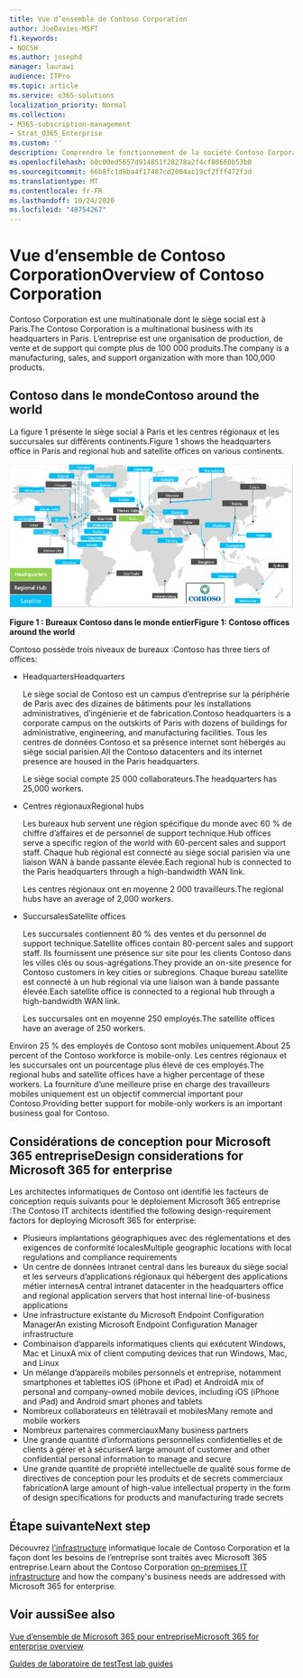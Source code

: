 ```yaml
---
title: Vue d’ensemble de Contoso Corporation
author: JoeDavies-MSFT
f1.keywords:
- NOCSH
ms.author: josephd
manager: laurawi
audience: ITPro
ms.topic: article
ms.service: o365-solutions
localization_priority: Normal
ms.collection:
- M365-subscription-management
- Strat_O365_Enterprise
ms.custom: ''
description: Comprendre le fonctionnement de la société Contoso Corporation et la hiérarchie de ses bureaux internationaux.
ms.openlocfilehash: b0c00ed5657d914851f28278a2f4cf80660b53b0
ms.sourcegitcommit: 66b8fc1d8ba4f17487cd2004ac19cf2fff472f3d
ms.translationtype: MT
ms.contentlocale: fr-FR
ms.lasthandoff: 10/24/2020
ms.locfileid: "48754267"
---
```

# <a name="overview-of-contoso-corporation"></a><span data-ttu-id="543f7-103">Vue d’ensemble de Contoso Corporation</span><span class="sxs-lookup"><span data-stu-id="543f7-103">Overview of Contoso Corporation</span></span>

<span data-ttu-id="543f7-104">Contoso Corporation est une multinationale dont le siège social est à Paris.</span><span class="sxs-lookup"><span data-stu-id="543f7-104">The Contoso Corporation is a multinational business with its headquarters in Paris.</span></span> <span data-ttu-id="543f7-105">L’entreprise est une organisation de production, de vente et de support qui compte plus de 100 000 produits.</span><span class="sxs-lookup"><span data-stu-id="543f7-105">The company is a manufacturing, sales, and support organization with more than 100,000 products.</span></span>

## <a name="contoso-around-the-world"></a><span data-ttu-id="543f7-106">Contoso dans le monde</span><span class="sxs-lookup"><span data-stu-id="543f7-106">Contoso around the world</span></span>

<span data-ttu-id="543f7-107">La figure 1 présente le siège social à Paris et les centres régionaux et les succursales sur différents continents.</span><span class="sxs-lookup"><span data-stu-id="543f7-107">Figure 1 shows the headquarters office in Paris and regional hub and satellite offices on various continents.</span></span>

![Bureaux Contoso dans le monde entier](../media/contoso-overview/contoso-overview-fig1.png)

<span data-ttu-id="543f7-109">**Figure 1 : Bureaux Contoso dans le monde entier**</span><span class="sxs-lookup"><span data-stu-id="543f7-109">**Figure 1: Contoso offices around the world**</span></span>
 
<span data-ttu-id="543f7-110">Contoso possède trois niveaux de bureaux :</span><span class="sxs-lookup"><span data-stu-id="543f7-110">Contoso has three tiers of offices:</span></span>

- <span data-ttu-id="543f7-111">Headquarters</span><span class="sxs-lookup"><span data-stu-id="543f7-111">Headquarters</span></span>

  <span data-ttu-id="543f7-112">Le siège social de Contoso est un campus d’entreprise sur la périphérie de Paris avec des dizaines de bâtiments pour les installations administratives, d’ingénierie et de fabrication.</span><span class="sxs-lookup"><span data-stu-id="543f7-112">Contoso headquarters is a corporate campus on the outskirts of Paris with dozens of buildings for administrative, engineering, and manufacturing facilities.</span></span> <span data-ttu-id="543f7-113">Tous les centres de données Contoso et sa présence internet sont hébergés au siège social parisien.</span><span class="sxs-lookup"><span data-stu-id="543f7-113">All the Contoso datacenters and its internet presence are housed in the Paris headquarters.</span></span>

  <span data-ttu-id="543f7-114">Le siège social compte 25 000 collaborateurs.</span><span class="sxs-lookup"><span data-stu-id="543f7-114">The headquarters has 25,000 workers.</span></span>

- <span data-ttu-id="543f7-115">Centres régionaux</span><span class="sxs-lookup"><span data-stu-id="543f7-115">Regional hubs</span></span>

  <span data-ttu-id="543f7-116">Les bureaux hub servent une région spécifique du monde avec 60 % de chiffre d’affaires et de personnel de support technique.</span><span class="sxs-lookup"><span data-stu-id="543f7-116">Hub offices serve a specific region of the world with 60-percent sales and support staff.</span></span> <span data-ttu-id="543f7-117">Chaque hub régional est connecté au siège social parisien via une liaison WAN à bande passante élevée.</span><span class="sxs-lookup"><span data-stu-id="543f7-117">Each regional hub is connected to the Paris headquarters through a high-bandwidth WAN link.</span></span>

  <span data-ttu-id="543f7-118">Les centres régionaux ont en moyenne 2 000 travailleurs.</span><span class="sxs-lookup"><span data-stu-id="543f7-118">The regional hubs have an average of 2,000 workers.</span></span>

- <span data-ttu-id="543f7-119">Succursales</span><span class="sxs-lookup"><span data-stu-id="543f7-119">Satellite offices</span></span>

  <span data-ttu-id="543f7-120">Les succursales contiennent 80 % des ventes et du personnel de support technique.</span><span class="sxs-lookup"><span data-stu-id="543f7-120">Satellite offices contain 80-percent sales and support staff.</span></span> <span data-ttu-id="543f7-121">Ils fournissent une présence sur site pour les clients Contoso dans les villes clés ou sous-agrégations.</span><span class="sxs-lookup"><span data-stu-id="543f7-121">They provide an on-site presence for Contoso customers in key cities or subregions.</span></span> <span data-ttu-id="543f7-122">Chaque bureau satellite est connecté à un hub régional via une liaison wan à bande passante élevée.</span><span class="sxs-lookup"><span data-stu-id="543f7-122">Each satellite office is connected to a regional hub through a high-bandwidth WAN link.</span></span>

  <span data-ttu-id="543f7-123">Les succursales ont en moyenne 250 employés.</span><span class="sxs-lookup"><span data-stu-id="543f7-123">The satellite offices have an average of 250 workers.</span></span>

<span data-ttu-id="543f7-124">Environ 25 % des employés de Contoso sont mobiles uniquement.</span><span class="sxs-lookup"><span data-stu-id="543f7-124">About 25 percent of the Contoso workforce is mobile-only.</span></span> <span data-ttu-id="543f7-125">Les centres régionaux et les succursales ont un pourcentage plus élevé de ces employés.</span><span class="sxs-lookup"><span data-stu-id="543f7-125">The regional hubs and satellite offices have a higher percentage of these workers.</span></span> <span data-ttu-id="543f7-126">La fourniture d’une meilleure prise en charge des travailleurs mobiles uniquement est un objectif commercial important pour Contoso.</span><span class="sxs-lookup"><span data-stu-id="543f7-126">Providing better support for mobile-only workers is an important business goal for Contoso.</span></span>

## <a name="design-considerations-for-microsoft-365-for-enterprise"></a><span data-ttu-id="543f7-127">Considérations de conception pour Microsoft 365 entreprise</span><span class="sxs-lookup"><span data-stu-id="543f7-127">Design considerations for Microsoft 365 for enterprise</span></span>

<span data-ttu-id="543f7-128">Les architectes informatiques de Contoso ont identifié les facteurs de conception requis suivants pour le déploiement Microsoft 365 entreprise :</span><span class="sxs-lookup"><span data-stu-id="543f7-128">The Contoso IT architects identified the following design-requirement factors for deploying Microsoft 365 for enterprise:</span></span>

- <span data-ttu-id="543f7-129">Plusieurs implantations géographiques avec des réglementations et des exigences de conformité locales</span><span class="sxs-lookup"><span data-stu-id="543f7-129">Multiple geographic locations with local regulations and compliance requirements</span></span>
- <span data-ttu-id="543f7-130">Un centre de données intranet central dans les bureaux du siège social et les serveurs d’applications régionaux qui hébergent des applications métier internes</span><span class="sxs-lookup"><span data-stu-id="543f7-130">A central intranet datacenter in the headquarters office and regional application servers that host internal line-of-business applications</span></span>
- <span data-ttu-id="543f7-131">Une infrastructure existante du Microsoft Endpoint Configuration Manager</span><span class="sxs-lookup"><span data-stu-id="543f7-131">An existing Microsoft Endpoint Configuration Manager infrastructure</span></span>
- <span data-ttu-id="543f7-132">Combinaison d’appareils informatiques clients qui exécutent Windows, Mac et Linux</span><span class="sxs-lookup"><span data-stu-id="543f7-132">A mix of client computing devices that run Windows, Mac, and Linux</span></span>
- <span data-ttu-id="543f7-133">Un mélange d’appareils mobiles personnels et entreprise, notamment smartphones et tablettes iOS (iPhone et iPad) et Android</span><span class="sxs-lookup"><span data-stu-id="543f7-133">A mix of personal and company-owned mobile devices, including iOS (iPhone and iPad) and Android smart phones and tablets</span></span>
- <span data-ttu-id="543f7-134">Nombreux collaborateurs en télétravail et mobiles</span><span class="sxs-lookup"><span data-stu-id="543f7-134">Many remote and mobile workers</span></span>
- <span data-ttu-id="543f7-135">Nombreux partenaires commerciaux</span><span class="sxs-lookup"><span data-stu-id="543f7-135">Many business partners</span></span>
- <span data-ttu-id="543f7-136">Une grande quantité d’informations personnelles confidentielles et de clients à gérer et à sécuriser</span><span class="sxs-lookup"><span data-stu-id="543f7-136">A large amount of customer and other confidential personal information to manage and secure</span></span>
- <span data-ttu-id="543f7-137">Une grande quantité de propriété intellectuelle de qualité sous forme de directives de conception pour les produits et de secrets commerciaux fabrication</span><span class="sxs-lookup"><span data-stu-id="543f7-137">A large amount of high-value intellectual property in the form of design specifications for products and manufacturing trade secrets</span></span>

## <a name="next-step"></a><span data-ttu-id="543f7-138">Étape suivante</span><span class="sxs-lookup"><span data-stu-id="543f7-138">Next step</span></span>

<span data-ttu-id="543f7-139">Découvrez [l’infrastructure](contoso-infra-needs.md) informatique locale de Contoso Corporation et la façon dont les besoins de l’entreprise sont traités avec Microsoft 365 entreprise.</span><span class="sxs-lookup"><span data-stu-id="543f7-139">Learn about the Contoso Corporation [on-premises IT infrastructure](contoso-infra-needs.md) and how the company's business needs are addressed with Microsoft 365 for enterprise.</span></span>

## <a name="see-also"></a><span data-ttu-id="543f7-140">Voir aussi</span><span class="sxs-lookup"><span data-stu-id="543f7-140">See also</span></span>

[<span data-ttu-id="543f7-141">Vue d’ensemble de Microsoft 365 pour entreprise</span><span class="sxs-lookup"><span data-stu-id="543f7-141">Microsoft 365 for enterprise overview</span></span>](microsoft-365-overview.md)

[<span data-ttu-id="543f7-142">Guides de laboratoire de test</span><span class="sxs-lookup"><span data-stu-id="543f7-142">Test lab guides</span></span>](m365-enterprise-test-lab-guides.md)
